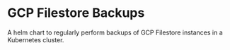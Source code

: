 # GCP Filestore Backups

A helm chart to regularly perform backups of GCP Filestore instances in a Kubernetes cluster.
